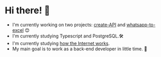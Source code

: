 # Hi there! 🧐




- I'm currently working on two projects: [create-API](https://github.com/pecampelo/create-api) and [whatsapp-to-excel](https://github.com/pecampelo/whatsapp-to-excel) 😊
- I'm currently studying Typescript and PostgreSQL.🛠
- I'm currently studying [how the Internet works](https://casitadenosotros.notion.site/Internet-4c6b01c0c1ff4eeb8f154a07db57c6db).
- My main goal is to work as a back-end developer in little time. 🎩





